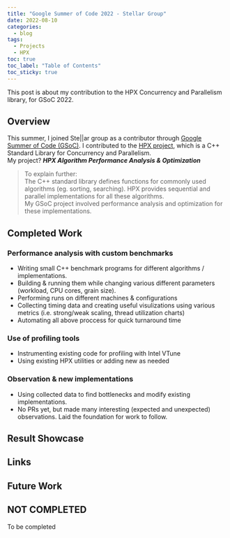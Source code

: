 ```yaml
---
title: "Google Summer of Code 2022 - Stellar Group"
date: 2022-08-10
categories:
  - blog
tags:
  - Projects
  - HPX
toc: true
toc_label: "Table of Contents"  
toc_sticky: true
---
```

This post is about my contribution to the HPX Concurrency and Parallelism library, for GSoC 2022. 

## Overview

This summer, I joined Ste\|\|ar group as a contributor through [Google Summer of Code (GSoC)][GSOC]. I contributed to the [HPX project][HPX], which is a C++ Standard Library for Concurrency and Parallelism.  
My project? ***HPX Algorithm Performance Analysis & Optimization***


>To explain further:  
>The C++ standard library defines functions for commonly used algorithms (eg. sorting, searching).
>HPX provides sequential and parallel implementations for all these algorithms.  
>My GSoC project involved performance analysis and optimization for these implementations.



## Completed Work

### Performance analysis with custom benchmarks
+ Writing small C++ benchmark programs for different algorithms / implementations.
+ Building & running them while changing various different parameters (workload, CPU cores, grain size).
+ Performing runs on different machines & configurations
+ Collecting timing data and creating useful visulizations using various metrics (i.e. strong/weak scaling, thread utilization charts)
+ Automating all above proccess for quick turnaround time

### Use of profiling tools
+ Instrumenting existing code for profiling with Intel VTune
+ Using existing HPX utilities or adding new as needed 

### Observation & new implementations
+ Using collected data to find bottlenecks and modify existing implementations.
+ No PRs yet, but made many interesting (expected and unexpected) observations. Laid the foundation for work to follow.


## Result Showcase

## Links

## Future Work

## NOT COMPLETED
To be completed

[GSOC]: https://summerofcode.withgoogle.com/
[Stellar]: https://stellar-group.org/
[HPX]: https://github.com/STEllAR-GROUP/hpx